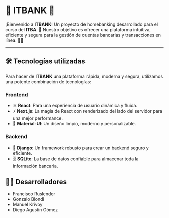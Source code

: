 # 🏦 **ITBANK** 🚀

¡Bienvenido a **ITBANK**! Un proyecto de homebanking desarrollado para el curso del **ITBA**. 🏫 Nuestro objetivo es ofrecer una plataforma intuitiva, eficiente y segura para la gestión de cuentas bancarias y transacciones en línea. 💸✨

---

## 🛠️ **Tecnologías utilizadas**

Para hacer de **ITBANK** una plataforma rápida, moderna y segura, utilizamos una potente combinación de tecnologías:

### **Frontend**

- ⚛️ **React**: Para una experiencia de usuario dinámica y fluida.
- ⚡ **Next.js**: La magia de React con renderizado del lado del servidor para una mejor performance.
- 🎨 **Material-UI**: Un diseño limpio, moderno y personalizable.

### **Backend**

- 🐍 **Django**: Un framework robusto para crear un backend seguro y eficiente.
- 🗄️ **SQLite**: La base de datos confiable para almacenar toda la información bancaria.

## 🧑‍💻 Desarrolladores

- Francisco Ruslender
- Gonzalo Blondi
- Manuel Krivoy
- Diego Agustín Gómez
